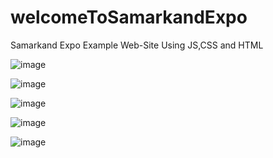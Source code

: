 # welcomeToSamarkandExpo
Samarkand Expo Example Web-Site 
Using JS,CSS and HTML 

![image](https://user-images.githubusercontent.com/15109181/50391108-965a9980-070d-11e9-858e-2c72174543f5.png)

![image](https://user-images.githubusercontent.com/15109181/50391102-893daa80-070d-11e9-8d4f-e4171722796e.png)

![image](https://user-images.githubusercontent.com/15109181/50391103-8c389b00-070d-11e9-876a-cf5a4af2adb7.png)

![image](https://user-images.githubusercontent.com/15109181/50391105-8f338b80-070d-11e9-8671-7c12ec803dca.png)

![image](https://user-images.githubusercontent.com/15109181/50391106-9195e580-070d-11e9-8877-d8f2249e67a0.png)

